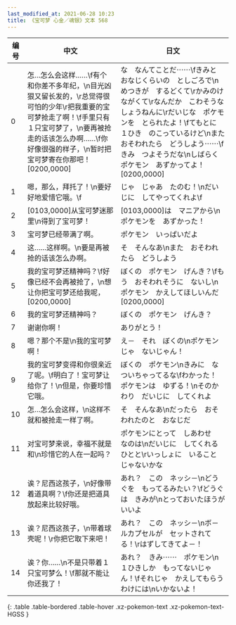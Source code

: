 ```yaml
---
last_modified_at: 2021-06-28 10:23
title: 《宝可梦 心金／魂银》文本 568
---
```

| 编号 | 中文 | 日文 |
| ---- | ---- | ---- |
| 0 | 怎…怎么会这样……\f有个和你差不多年纪，\n目光凶狠又留长发的，\r总觉得很可怕的少年\r把我重要的宝可梦抢走了啊！\f手里只有１只宝可梦了，\n要再被抢走的话该怎么办啊……\f你好像很强的样子，\n暂时把宝可梦寄在你那吧！[0200,0000] | な　なんてことだ⋯⋯\fきみと　おなじくらいの　としごろで\nめつきが　するどくて\rかみのけ　ながくて\rなんだか　こわそうな　しょうねんに\rだいじな　ポケモンを　とられたよ！\fてもとに　１ひき　のこっているけど\nまた　おそわれたら　どうしよう⋯⋯\fきみ　つよそうだな\nしばらく　ポケモン　あずかってよ！[0200,0000] |
| 1 | 嗯，那么，拜托了！\n要好好地爱惜它哦。\f | じゃ　じゃあ　たのむ！\nだいじに　してやってくれよ\f |
| 2 | [0103,0000]从宝可梦迷那里\n得到了宝可梦！ | [0103,0000]は　マニアから\nポケモンを　あずかった！ |
| 3 | 宝可梦已经带满了啊。 | ポケモン　いっぱいだよ |
| 4 | 这……这样啊。\n要是再被抢的话该怎么办啊。 | そ　そんなあ\nまた　おそわれたら　どうしよう |
| 5 | 我的宝可梦还精神吗？\f好像已经不会再被抢了，\n想让你把宝可梦还给我呢，[0200,0000] | ぼくの　ポケモン　げんき？\fもう　おそわれそうに　ないし\nポケモン　かえしてほしいんだ[0200,0000] |
| 6 | 我的宝可梦还精神吗？ | ぼくの　ポケモン　げんき？ |
| 7 | 谢谢你啊！ | ありがとう！ |
| 8 | 嗯？那个不是\n我的宝可梦啊！ | え－　それ　ぼくの\nポケモンじゃ　ないじゃん！ |
| 9 | 我的宝可梦变得和你很亲近了呢。\f明白了！宝可梦让给你了！\n但是，你要珍惜它哦。 | ぼくの　ポケモン\nきみに　なついちゃってるな\fわかった！　ポケモンは　ゆずる！\nそのかわり　だいじに　してくれよ |
| 10 | 怎…怎么会这样，\n这样不就和被抢走一样了啊。 | そ　そんなあ\nだったら　おそわれたのと　おなじだ |
| 11 | 对宝可梦来说，幸福不就是和\n珍惜它的人在一起吗？ | ポケモンにとって　しあわせ　なのは\nだいじに　してくれる　ひとと\rいっしょに　いること　じゃないかな |
| 12 | 诶？尼西这孩子，\n好像带着道具啊？\f你还是把道具放起来比较好哦。 | あれ？　この　ネッシ－\nどうぐを　もってるみたい？\fどうぐは　きみが\nとっておいたほうが　いいよ |
| 13 | 诶？尼西这孩子，\n带着球壳呢！\r你把它取下来吧！ | あれ？　この　ネッシ－\nボ－ルカプセルが　セットされてる！\rはずしてきてよ－！ |
| 14 | 诶？你……\n不是只带着１只宝可梦么！\f那就不能让你还我了！ | あれ？　きみ⋯⋯　ポケモン\n１ひきしか　もってないじゃん！\fそれじゃ　かえしてもらう　わけには\nいかないよ！ |
{: .table .table-bordered .table-hover .xz-pokemon-text .xz-pokemon-text-HGSS }